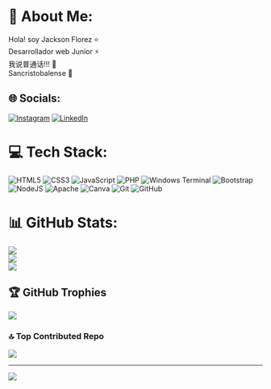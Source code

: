 # 💫 About Me:
Hola! soy Jackson Florez ⭐<br>Desarrollador web Junior ⚡<br>我说普通话!!! 💬<br>Sancristobalense 💪 


## 🌐 Socials:
[![Instagram](https://img.shields.io/badge/Instagram-%23E4405F.svg?logo=Instagram&logoColor=white)](https://instagram.com/jf_cube) [![LinkedIn](https://img.shields.io/badge/LinkedIn-%230077B5.svg?logo=linkedin&logoColor=white)](https://linkedin.com/in/JacksonFlorez) 

# 💻 Tech Stack:
![HTML5](https://img.shields.io/badge/html5-%23E34F26.svg?style=for-the-badge&logo=html5&logoColor=white) ![CSS3](https://img.shields.io/badge/css3-%231572B6.svg?style=for-the-badge&logo=css3&logoColor=white) ![JavaScript](https://img.shields.io/badge/javascript-%23323330.svg?style=for-the-badge&logo=javascript&logoColor=%23F7DF1E) ![PHP](https://img.shields.io/badge/php-%23777BB4.svg?style=for-the-badge&logo=php&logoColor=white) ![Windows Terminal](https://img.shields.io/badge/Windows%20Terminal-%234D4D4D.svg?style=for-the-badge&logo=windows-terminal&logoColor=white) ![Bootstrap](https://img.shields.io/badge/bootstrap-%238511FA.svg?style=for-the-badge&logo=bootstrap&logoColor=white) ![NodeJS](https://img.shields.io/badge/node.js-6DA55F?style=for-the-badge&logo=node.js&logoColor=white) ![Apache](https://img.shields.io/badge/apache-%23D42029.svg?style=for-the-badge&logo=apache&logoColor=white) ![Canva](https://img.shields.io/badge/Canva-%2300C4CC.svg?style=for-the-badge&logo=Canva&logoColor=white) ![Git](https://img.shields.io/badge/git-%23F05033.svg?style=for-the-badge&logo=git&logoColor=white) ![GitHub](https://img.shields.io/badge/github-%23121011.svg?style=for-the-badge&logo=github&logoColor=white)
# 📊 GitHub Stats:
![](https://github-readme-stats.vercel.app/api?username=Jacksonpirlo&theme=dark&hide_border=false&include_all_commits=false&count_private=false)<br/>
![](https://github-readme-streak-stats.herokuapp.com/?user=Jacksonpirlo&theme=dark&hide_border=false)<br/>
![](https://github-readme-stats.vercel.app/api/top-langs/?username=Jacksonpirlo&theme=dark&hide_border=false&include_all_commits=false&count_private=false&layout=compact)

## 🏆 GitHub Trophies
![](https://github-profile-trophy.vercel.app/?username=Jacksonpirlo&theme=monokai&no-frame=false&no-bg=true&margin-w=4)

### 🔝 Top Contributed Repo
![](https://github-contributor-stats.vercel.app/api?username=Jacksonpirlo&limit=5&theme=dark&combine_all_yearly_contributions=true)

---
[![](https://visitcount.itsvg.in/api?id=Jacksonpirlo&icon=0&color=0)](https://visitcount.itsvg.in)

<!-- Proudly created with GPRM ( https://gprm.itsvg.in ) -->
